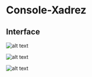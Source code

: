 # Console-Xadrez

## Interface

![alt text](https://i.postimg.cc/G2gGYkm0/Vs-Debug-Console-IU11cw-Nfr-F.png)

![alt text](https://i.postimg.cc/yWC8Md8p/Vs-Debug-Console-x-BNhl9f-S41.png)

![alt text](https://i.postimg.cc/QtbGqJBM/Vs-Debug-Console-34u7-VKh-Ju-W.png)
